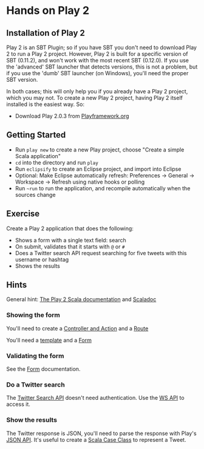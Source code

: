 Hands on Play 2
===============

Installation of Play 2
----------------------

Play 2 is an SBT Plugin; so if you have SBT you don't need to download Play 2 to run a Play 2 project. However, Play 2 is built for a specific version of SBT (0.11.2), and won't work with the most recent SBT (0.12.0). If you use the 'advanced' SBT launcher that detects versions, this is not a problem, but if you use the 'dumb' SBT launcher (on Windows), you'll need the proper SBT version.

In both cases; this will only help you if you already have a Play 2 project, which you may not. To create a new Play 2 project, having Play 2 itself installed is the easiest way. So:

 * Download Play 2.0.3 from [Playframework.org](http://www.playframework.org)

Getting Started
---------------

 * Run `play new` to create a new Play project, choose "Create a simple Scala application"
 * `cd` into the directory and run `play`
 * Run `eclipsify` to create an Eclipse project, and import into Eclipse
 * Optional: Make Eclipse automatically refresh: Preferences -> General -> Workspace -> Refresh using native hooks or polling
 * Run `~run` to run the application, and recompile automatically when the sources change

Exercise
--------

Create a Play 2 application that does the following:
 
 * Shows a form with a single text field: search
 * On submit, validates that it starts with `@` or `#`
 * Does a Twitter search API request searching for five tweets with this username or hashtag
 * Shows the results

Hints
-----
 
General hint: [The Play 2 Scala documentation](https://github.com/playframework/play20/wiki/Scalahome) and [Scaladoc](http://www.playframework.org/documentation/api/2.0.3/scala/index.html#package)

### Showing the form

You'll need to create a [Controller and Action](https://github.com/playframework/Play20/wiki/ScalaActions) and a [Route](https://github.com/playframework/Play20/wiki/ScalaRouting)

You'll need a [template](https://github.com/playframework/Play20/wiki/Scalatemplates) and a [Form](https://github.com/playframework/Play20/wiki/ScalaForms)

### Validating the form

See the [Form](https://github.com/playframework/Play20/wiki/ScalaForms) documentation.

### Do a Twitter search

The [Twitter Search API](https://dev.twitter.com/docs/api/1/get/search) doesn't need authentication. Use the [WS API](https://github.com/playframework/Play20/wiki/ScalaWS) to access it.

### Show the results

The Twitter response is JSON, you'll need to parse the response with Play's [JSON API](https://github.com/playframework/Play20/wiki/ScalaJson). It's useful to create a [Scala Case Class](http://www.scala-lang.org/node/107) to represent a Tweet.

